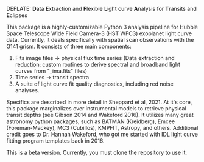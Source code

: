 DEFLATE:
**D**ata **E**xtraction and **F**lexible **L**ight curve **A**nalysis for **T**ransits and **E**clipses

This package is a highly-customizable Python 3 analysis pipeline for Hubble Space Telescope Wide Field Camera-3 (HST WFC3) exoplanet light curve data. Currently, it deals specifically with spatial scan observations with the G141 grism. It consists of three main components:

1. Fits image files -> physical flux time series (Data extraction and reduction: custom routines to derive spectral and broadband light curves from "\_ima.fits" files)
2. Time series -> transit spectra
3. A suite of light curve fit quality diagnostics, including red noise analyses.

Specifics are described in more detail in Sheppard et al, 2021. At it's core, this package marginalizes over instrumental models to retrieve physical transit depths (see Gibson 2014 and Wakeford 2016). It utilizes many great astronomy python packages, such as BATMAN (Kreidberg), Emcee (Foreman-Mackey), MC3 (Cubillos), KMPFIT, Astropy, and others. Additional credit goes to Dr. Hannah Wakeford, who got me started with IDL light curve fitting program templates back in 2016.

This is a beta version. Currently, you must clone the repository to use it.

